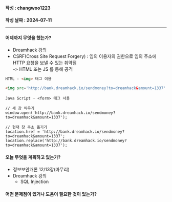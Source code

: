 #### 작성 : changwoo1223
**작성 날짜 : 2024-07-11**

---
#### 어제까지 무엇을 했는가?
- Dreamhack 강의
- CSRF(Cross Site Request Forgery) : 임의 이용자의 권한으로 임의 주소에 HTTP 요청을 보낼 수 있는 취약점  
    -> HTML 또는 JS 를 통해 공격

```HTML
HTML - <img> 태그 이용

<img src='http://bank.dreamhack.io/sendmoney?to=dreamhack&amount=1337' width=0px height=0px>
```

```JS
Java Script - <form> 태그 사용

// 새 창 띄우기
window.open('http://bank.dreamhack.io/sendmoney?to=dreamhack&amount=1337');

// 현재 창 주소 옮기기
location.href = 'http://bank.dreamhack.io/sendmoney?to=dreamhack&amount=1337';
location.replace('http://bank.dreamhack.io/sendmoney?to=dreamhack&amount=1337');
```

#### 오늘 무엇을 계획하고 있는가?
- 정보보안개론 12/13장(마무리)
- Dreamhack 강의
  - SQL Injection
#### 어떤 문제점이 있거나 도움이 필요한 것이 있는가?